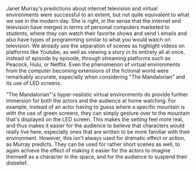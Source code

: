 <p>Janet Murray's predictions about internet television and virtual environments were successful to an extent, but not quite equivalent to what we see in the modern day.   
She is right, in the sense that the internet and television have merged in terms of personal computers marketed to students, where they can watch their favorite shows and send   \
emails and also have types of programming similar to what you would watch on television. We already see the separation of scenes as highlight videos on platforms like Youtube, as well  
as viewing a story in its entirety all at once, instead of episode by episode, through streaming platforms such as Peacock, Hulu, or Netflix.
Even the phenomenon of virtual environments from the computer becoming extensions of the fictional world were remarkably accurate, especially when considering "The Mandalorian"   
and its use of LED screens.</p>
<p>"The Mandalorian"'s hyper-realistic virtual environments do provide further immersion for both the actors and the audience at home watching. For example, instead of an   
actor having to guess where a specific mountain is with the use of green screens, they can simply gesture over to the mountain that's displayed on the LED screen. This makes the   
setting feel more real, and thus makes it easier for the audience to believe that characters would really live here, especially ones that are written to be more familiar with   
their environment. However, this isn't always used for dramatic effect or action, as Murray predicts. They can be used for rather short scenes as well, to again achieve the effect   
of making it easier for the actors to imagine themself as a character in the space, and for the audience to suspend their disbelief.</p>

